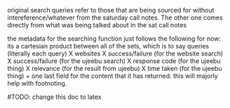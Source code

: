 original search queries refer to those that are being sourced for without intereference/whatever from the saturday call notes. The other one comes directly from what was being talked about in the sat call notes

the metadata for the searching function just follows the following for now:
its a cartesian product between all of the sets, which is to say
queries (literally each query) X websites X success/failure (for the website search) X success/failure (for the ujeebu search) X response code (for the ujeebu thing) X relevance (for the result from ujeebu) X time taken (for the ujeebu thing) + one last field for the content that it has returned. this will majorly help with footnoting.

#TODO: change this doc to latex